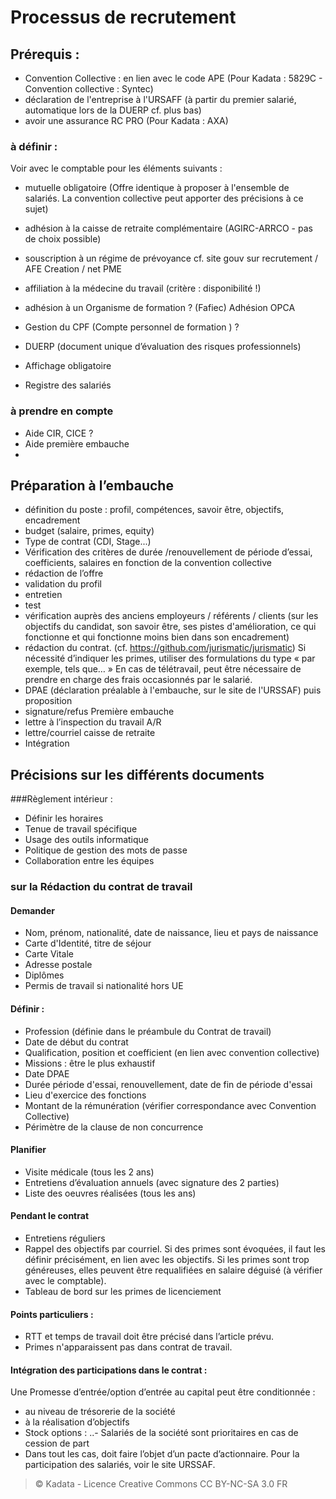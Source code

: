 # Processus de recrutement

## Prérequis :
-	Convention Collective : en lien avec le code APE (Pour Kadata : 5829C - Convention collective : Syntec)
-	déclaration de l'entreprise à l'URSAFF (à partir du premier salarié, automatique lors de la DUERP cf. plus bas)
-	avoir une assurance RC PRO (Pour Kadata : AXA)

### à définir :
Voir avec le comptable pour les éléments suivants  :
-	mutuelle obligatoire (Offre identique à proposer à l'ensemble de salariés. La convention collective peut apporter des précisions à ce sujet)
-	adhésion à la caisse de retraite complémentaire (AGIRC-ARRCO - pas de choix possible)
-	souscription à un régime de prévoyance
cf. site gouv sur recrutement / AFE Creation / net PME
-	affiliation à la médecine du travail (critère : disponibilité !)
-	adhésion à un Organisme de formation ? (Fafiec)  Adhésion OPCA
-	Gestion du CPF (Compte personnel de formation ) ?

-	DUERP (document unique d’évaluation des risques professionnels)
-	Affichage obligatoire
-	Registre des salariés 

### à prendre en compte
-	Aide CIR, CICE ?
-	Aide première embauche
-	
## Préparation à l’embauche
-	définition du poste : profil, compétences, savoir être, objectifs, encadrement
-	budget (salaire, primes, equity)
-	Type de contrat (CDI, Stage...)
-	Vérification des critères de durée /renouvellement de période d’essai, coefficients, salaires en fonction de la convention collective
-	rédaction de l’offre
-	validation du profil
-	entretien
-	test
-	vérification auprès des anciens employeurs / référents / clients (sur les objectifs du candidat, son savoir être, ses pistes d'amélioration, ce qui fonctionne et qui fonctionne moins bien dans son encadrement)
-	rédaction du contrat. (cf. https://github.com/jurismatic/jurismatic) Si nécessité d’indiquer les primes, utiliser des formulations du type « par exemple, tels que… » En cas de télétravail, peut être nécessaire de prendre en charge des frais occasionnés par le salarié.
-	DPAE (déclaration préalable à l'embauche, sur le site de l'URSSAF)  puis proposition
-	signature/refus
Première embauche
-	lettre à l’inspection du travail A/R
-	lettre/courriel caisse de retraite
-	Intégration

## Précisions sur les différents documents

###Règlement intérieur :
-	Définir les horaires
-	Tenue de travail spécifique
-	Usage des outils informatique
-	Politique de gestion des mots de passe
-	Collaboration entre les équipes

### sur la Rédaction du contrat de travail
#### Demander 
-	Nom, prénom, nationalité, date de naissance, lieu et pays de naissance
-	Carte d'Identité, titre de séjour
-	Carte Vitale
-	Adresse postale
-	Diplômes
-	Permis de travail si nationalité hors UE

#### Définir : 
-	Profession (définie dans le préambule du Contrat de travail)
-	Date de début du contrat
-	Qualification, position et coefficient (en lien avec convention collective)
-	Missions : être le plus exhaustif
-	Date DPAE
-	Durée période d'essai, renouvellement, date de fin de période d'essai
-	Lieu d'exercice des fonctions
-	Montant de la rémunération (vérifier correspondance avec Convention Collective)
-	Périmètre de la clause de non concurrence

#### Planifier
-	Visite médicale (tous les 2 ans)
-	Entretiens d’évaluation annuels (avec signature des 2 parties)
-	Liste des oeuvres réalisées (tous les ans)

#### Pendant le contrat
-	Entretiens réguliers
-	Rappel des objectifs par courriel. Si des primes sont évoquées, il faut les définir précisément, en lien avec les objectifs. Si les primes sont trop généreuses, elles peuvent être requalifiées en salaire déguisé (à vérifier avec le comptable).
-	Tableau de bord sur les primes de licenciement

#### Points particuliers : 
-	RTT et temps de travail doit être précisé dans l’article prévu.
-	Primes n'apparaissent pas dans contrat de travail.

#### Intégration des participations dans le contrat :
Une Promesse d’entrée/option d’entrée au capital peut être conditionnée :
- au niveau de trésorerie de la société
- à la réalisation d’objectifs
-	Stock options :
..- Salariés de la société sont prioritaires en cas de cession de part
- Dans tout les cas, doit faire l’objet d’un pacte d’actionnaire.
Pour la participation des salariés, voir le site URSSAF.

> © Kadata - Licence Creative Commons CC BY-NC-SA 3.0 FR
